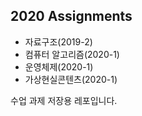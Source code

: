 ## 2020 Assignments

* 자료구조(2019-2)
* 컴퓨터 알고리즘(2020-1)
* 운영체제(2020-1)
* 가상현실콘텐츠(2020-1)

수업 과제 저장용 레포입니다.